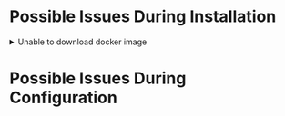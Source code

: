 # Possible Issues During Installation

<details>
  <summary>Unable to download docker image</summary>
  During the installation process, docker is used to download cess image. If the following exception occurs when installing the `cess-nodeadm`:

  ![Docker Daemon Issue](../assets/storage-node/troubleshooting/docker-daemon-issue.png)

  Make sure cmds are in the root privilege or with sudo command.
  Start docker on your system:

  ```bash
  systemctl start docker
  ```

  Reinstall the `cess-nodeadm`:

  ```bash
  ./install.sh
  ```

  > ⚠️ Note that all CESS program commands must have sudo privileges.
</details>

# Possible Issues During Configuration
